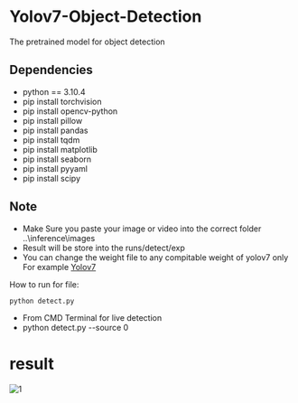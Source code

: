 # Yolov7-Object-Detection
The pretrained model for object detection
## Dependencies
* python == 3.10.4
* pip install torchvision
* pip install opencv-python
* pip install pillow
* pip install pandas
* pip install tqdm
* pip install matplotlib
* pip install seaborn
* pip install pyyaml
* pip install scipy

## Note 
* Make Sure you paste your image or video into the correct folder ..\inference\images
* Result will be store into the runs/detect/exp
* You can change the weight file to any compitable weight of yolov7 only For example [Yolov7](https://github.com/WongKinYiu/yolov7/releases/download/v0.1/yolov7.pt)

How to run for file:
<pre><code>python detect.py</code></pre>
* From CMD Terminal for live detection
* python detect.py --source 0


# result
![1](https://github.com/furiouskhan007/Yolov7-Object-Detection/assets/135207625/3a165f6f-90da-4fec-8120-88aa1a9932dc)
